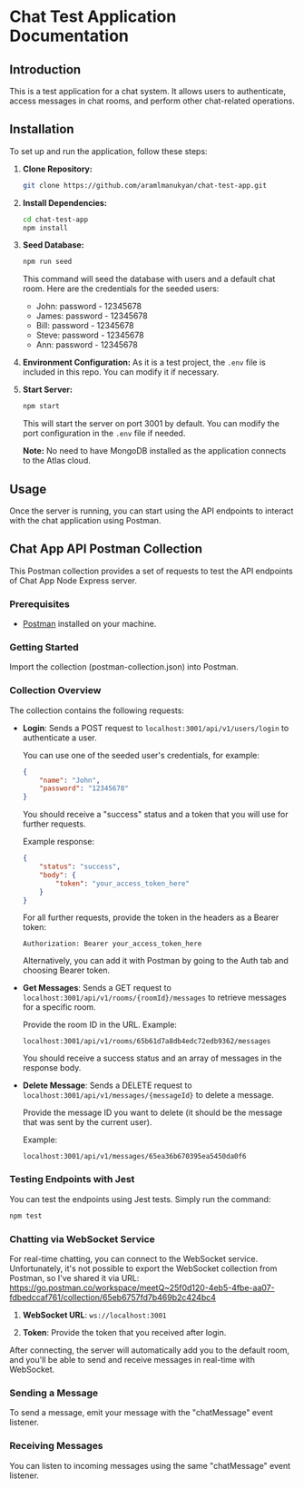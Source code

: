# Chat Test Application Documentation

## Introduction

This is a test application for a chat system. It allows users to authenticate, access messages in chat rooms, and perform other chat-related operations.

## Installation

To set up and run the application, follow these steps:

1. **Clone Repository:** 
    ```sh
    git clone https://github.com/aramlmanukyan/chat-test-app.git
    ```

2. **Install Dependencies:** 
    ```sh
    cd chat-test-app
    npm install
    ```

3. **Seed Database:** 
    ```sh
    npm run seed
    ```

    This command will seed the database with users and a default chat room. Here are the credentials for the seeded users:
    - John: password - 12345678
    - James: password - 12345678
    - Bill: password - 12345678
    - Steve: password - 12345678
    - Ann: password - 12345678

4. **Environment Configuration:** 
    As it is a test project, the `.env` file is included in this repo. You can modify it if necessary.

5. **Start Server:** 
    ```sh
    npm start
    ```

    This will start the server on port 3001 by default. You can modify the port configuration in the `.env` file if needed.
    
    **Note:** No need to have MongoDB installed as the application connects to the Atlas cloud.

## Usage

Once the server is running, you can start using the API endpoints to interact with the chat application using Postman.

## Chat App API Postman Collection

This Postman collection provides a set of requests to test the API endpoints of Chat App Node Express server. 

### Prerequisites

- [Postman](https://www.postman.com/) installed on your machine.

### Getting Started

Import the collection (postman-collection.json) into Postman.

### Collection Overview

The collection contains the following requests:

- **Login**: Sends a POST request to `localhost:3001/api/v1/users/login` to authenticate a user. 

    You can use one of the seeded user's credentials, for example:
    ```json
    {
        "name": "John",
        "password": "12345678"
    }
    ```

    You should receive a "success" status and a token that you will use for further requests.

    Example response:
    ```json
    {
        "status": "success",
        "body": {
            "token": "your_access_token_here"
        }
    }
    ```

    For all further requests, provide the token in the headers as a Bearer token:
    ```
    Authorization: Bearer your_access_token_here
    ```
    Alternatively, you can add it with Postman by going to the Auth tab and choosing Bearer token.

- **Get Messages**: Sends a GET request to `localhost:3001/api/v1/rooms/{roomId}/messages` to retrieve messages for a specific room.

    Provide the room ID in the URL. Example:
    ```
    localhost:3001/api/v1/rooms/65b61d7a8db4edc72edb9362/messages
    ```

    You should receive a success status and an array of messages in the response body.

- **Delete Message**: Sends a DELETE request to `localhost:3001/api/v1/messages/{messageId}` to delete a message.

    Provide the message ID you want to delete (it should be the message that was sent by the current user).

    Example:
    ```
    localhost:3001/api/v1/messages/65ea36b670395ea5450da0f6
    ```
### Testing Endpoints with Jest

You can test the endpoints using Jest tests. Simply run the command:

```sh
npm test
```

### Chatting via WebSocket Service

For real-time chatting, you can connect to the WebSocket service. Unfortunately, it's not possible to export the WebSocket collection from Postman, so I've shared it via URL: https://go.postman.co/workspace/meetQ~25f0d120-4eb5-4fbe-aa07-fdbedccaf761/collection/65eb6757fd7b469b2c424bc4

1. **WebSocket URL**: `ws://localhost:3001`

2. **Token**: Provide the token that you received after login.

After connecting, the server will automatically add you to the default room, and you'll be able to send and receive messages in real-time with WebSocket.

### Sending a Message

To send a message, emit your message with the "chatMessage" event listener.

### Receiving Messages

You can listen to incoming messages using the same "chatMessage" event listener.